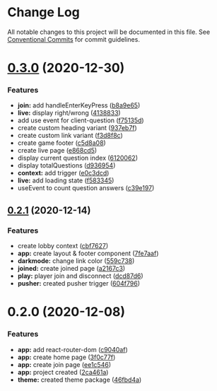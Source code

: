 # Change Log

All notable changes to this project will be documented in this file.
See [Conventional Commits](https://conventionalcommits.org) for commit guidelines.

# [0.3.0](https://github.com/chr-ge/kalabam/compare/@kalabam/app@0.2.1...@kalabam/app@0.3.0) (2020-12-30)


### Features

* **join:** add handleEnterKeyPress ([b8a9e65](https://github.com/chr-ge/kalabam/commit/b8a9e65a8adce7522f3a010934c862167f4a6b97))
* **live:** display right/wrong ([4138833](https://github.com/chr-ge/kalabam/commit/413883375d0b48cd07df2f1755a537426e0aebe8))
* add use event for client-question ([f75135d](https://github.com/chr-ge/kalabam/commit/f75135d0115861ba9976470244c6a3ee85f07752))
* create custom heading variant ([937eb7f](https://github.com/chr-ge/kalabam/commit/937eb7f27da03b13da4d419b5ec518bf6d7beab4))
* create custom link variant ([f3d8f8c](https://github.com/chr-ge/kalabam/commit/f3d8f8c290444eac1d18da64d5e06aa4bda502f3))
* create game footer ([c5d8a08](https://github.com/chr-ge/kalabam/commit/c5d8a0835dcf41bf47f6f1b8bb5e6a6410c6daa9))
* create live page ([e868cd5](https://github.com/chr-ge/kalabam/commit/e868cd5e45546b9c3e4f778104c97cc415fc47c7))
* display current question index ([6120062](https://github.com/chr-ge/kalabam/commit/61200628a1c31f894fd2fc14da167625ea27a2c3))
* display totalQuestions ([d936954](https://github.com/chr-ge/kalabam/commit/d936954b513abf818b9b45e5b7cfeb4d9fdb261e))
* **context:** add trigger ([e0c3dcd](https://github.com/chr-ge/kalabam/commit/e0c3dcd1bdf09946ae1f11ba84b44d47274b0d46))
* **live:** add loading state ([f583345](https://github.com/chr-ge/kalabam/commit/f58334578a13d1fc503f473ec3ae126f76c4f232))
* useEvent to count question answers ([c39e197](https://github.com/chr-ge/kalabam/commit/c39e197df6257307f7e2cc86539bfbe4dbebfe46))





## [0.2.1](https://github.com/chr-ge/kalabam/compare/@kalabam/app@0.2.0...@kalabam/app@0.2.1) (2020-12-14)


### Features

* create lobby context ([cbf7627](https://github.com/chr-ge/kalabam/commit/cbf7627d4af0bbd2883d6bcf919c79a66e6ca812))
* **app:** create layout & footer component ([7fe7aaf](https://github.com/chr-ge/kalabam/commit/7fe7aafeec0cc87a004400c74f5af4d0f01e827c))
* **darkmode:** change link color ([559c738](https://github.com/chr-ge/kalabam/commit/559c738cb906028282b8b294ddd90d55c88b27df))
* **joined:** create joined page ([a2167c3](https://github.com/chr-ge/kalabam/commit/a2167c30d46b07863e0ec22d190f8925ae8d53f6))
* **play:** player join and disconnect ([dcd87d6](https://github.com/chr-ge/kalabam/commit/dcd87d67c08fe2d12fc95d7386a3c2c40ef80cc0))
* **pusher:** created pusher trigger ([604f796](https://github.com/chr-ge/kalabam/commit/604f796d07095aeb9e7ee2bd4e2528a564af532b))





# 0.2.0 (2020-12-08)


### Features

* **app:** add react-router-dom ([c9040af](https://github.com/chr-ge/kalabam/commit/c9040afabbd96901f1d90b73ea260146d8bf0fac))
* **app:** create home page ([3f0c77f](https://github.com/chr-ge/kalabam/commit/3f0c77fcd242311e74e061c7926480814dcc4caf))
* **app:** create join page ([ee1c546](https://github.com/chr-ge/kalabam/commit/ee1c546155540a1be9c10442ab12bce7cd063f9c))
* **app:** project created ([2ca461a](https://github.com/chr-ge/kalabam/commit/2ca461a273e6a9ad0c549df016819d19b5002c67))
* **theme:** created theme package ([46fbd4a](https://github.com/chr-ge/kalabam/commit/46fbd4a2e4bc0dd3ef5fe442b920f1af55907ae9))
